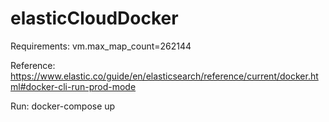 # elasticCloudDocker

Requirements:
    vm.max_map_count=262144

Reference: https://www.elastic.co/guide/en/elasticsearch/reference/current/docker.html#docker-cli-run-prod-mode

Run:
    docker-compose up

